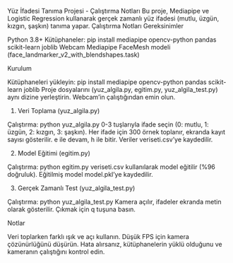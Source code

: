 Yüz İfadesi Tanıma Projesi - Çalıştırma Notları
Bu proje, Mediapipe ve Logistic Regression kullanarak gerçek zamanlı yüz ifadesi (mutlu, üzgün, kızgın, şaşkın) tanıma yapar.
Çalıştırma Notları
Gereksinimler

Python 3.8+
Kütüphaneler: pip install mediapipe opencv-python pandas scikit-learn joblib
Webcam
Mediapipe FaceMesh modeli (face_landmarker_v2_with_blendshapes.task)

Kurulum

Kütüphaneleri yükleyin: pip install mediapipe opencv-python pandas scikit-learn joblib
Proje dosyalarını (yuz_algila.py, egitim.py, yuz_algila_test.py) aynı dizine yerleştirin.
Webcam’in çalıştığından emin olun.

1. Veri Toplama (yuz_algila.py)

Çalıştırma: python yuz_algila.py
0-3 tuşlarıyla ifade seçin (0: mutlu, 1: üzgün, 2: kızgın, 3: şaşkın).
Her ifade için 300 örnek toplanır, ekranda kayıt sayısı gösterilir.
e ile devam, h ile bitir. Veriler veriseti.csv’ye kaydedilir.

2. Model Eğitimi (egitim.py)

Çalıştırma: python egitim.py
veriseti.csv kullanılarak model eğitilir (%96 doğruluk).
Eğitilmiş model model.pkl’ye kaydedilir.

3. Gerçek Zamanlı Test (yuz_algila_test.py)

Çalıştırma: python yuz_algila_test.py
Kamera açılır, ifadeler ekranda metin olarak gösterilir.
Çıkmak için q tuşuna basın.

Notlar

Veri toplarken farklı ışık ve açı kullanın.
Düşük FPS için kamera çözünürlüğünü düşürün.
Hata alırsanız, kütüphanelerin yüklü olduğunu ve kameranın çalıştığını kontrol edin.

